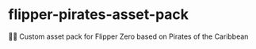 # flipper-pirates-asset-pack
🏴‍☠️​ Custom asset pack for Flipper Zero based on Pirates of the Caribbean
